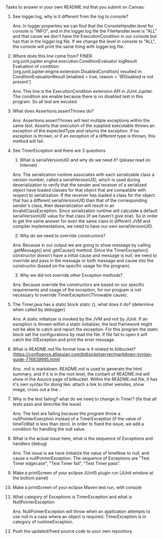 Tasks to answer in your own README.md that you submit on Canvas:

1.  See logger.log, why is it different from the log to console?

	Ans: In logger.properties we can find that the ConsoleHandler.level for console is "INFO", and in the logger.log file the FileHandler.level is "ALL" and that cause we don't have the ExecutionCondition in our console but has that in the logger.log file. If we change the level in console to "ALL", the console will print the same thing with logger.log file.

1.  Where does this line come from? FINER org.junit.jupiter.engine.execution.ConditionEvaluator logResult Evaluation of condition [org.junit.jupiter.engine.extension.DisabledCondition] resulted in: ConditionEvaluationResult [enabled = true, reason = '@Disabled is not present']
	
	Ans: This line is the ExecutionCondition extension API in JUnit Jupiter. The condition are enable because there is no disabled test in this program. So all test are excuted.

1.  What does Assertions.assertThrows do?

	Ans: Assertions.assertThrows will test multiple exceptions within the same test. Asserts that execution of the supplied executable throws an exception of the expectedType and returns the exception. If no exception is thrown, or if an exception of a different type is thrown, this method will fail.

1.  See TimerException and there are 3 questions
    1.  What is serialVersionUID and why do we need it? (please read on Internet)

	Ans: The serialization runtime associates with each serializable class a version number, called a serialVersionUID, which is used during deserialization to verify that the sender and receiver of a serialized object have loaded classes for that object that are compatible with respect to serialization. If the receiver has loaded a class for the object that has a different serialVersionUID than that of the corresponding sender's class, then deserialization will result in an InvalidClassException. Since serialization runtime will calculate a default serialVersionUID value for that class (if we haven't give one). So in order to get the same answer for even the same class in different JVM and compiler implementations, we need to have our own serialVersionUID. 

    2.  Why do we need to override constructors?

	Ans: Because in our output we are going to show message by calling .getMessage() and .getCause() method. Since the TimerException() constructor doesn't have a initial cause and message is null, we need to override and pass in the message or both message and cause into the constructor (based on the specific usage for the program). 

    3.  Why we did not override other Exception methods?

	Ans: Because override the constructors are based on our specific requirements and usage of the exception, for our program is not necessary to override TimerException(Throwable cause).	

1.  The Timer.java has a static block static {}, what does it do? (determine when called by debugger)

	Ans: A static initializer is invoked by the JVM and not by JUnit. If an exception is thrown within a static initializer, the test framework might not be able to catch and report the exception. For this program the static block set the configurations by read the file. If file fail to open it will catch the IOException and print the error message. 

1.  What is README.md file format how is it related to bitbucket? (https://confluence.atlassian.com/bitbucketserver/markdown-syntax-guide-776639995.html)

	Ans: .md is markdown. README.md is used to generate the html summary, and if it is in the root level, the contant of README.md will show in the Aource page of bitbucket. Within the README.md file, it has it's own syntax for doing like: attach a link to other weisites, show image, cross out a line...

1.  Why is the test failing? what do we need to change in Timer? (fix that all tests pass and describe the issue)

	Ans: The test are failing because the program throw a nullPointerExecption instead of a TimerException (if the value of timeToWait is less than zero). In order to fixed the issue, we add a condition for handling the null value.

1.  What is the actual issue here, what is the sequence of Exceptions and handlers (debug)

	Ans: The issue is we have initialize the value of timeNow to null, and cause a nullPointerException. The sequence of Exceptions are "Test Timer edgecase", "Test Timer fail", "Test Timer pass".

1.  Make a printScreen of your eclipse JUnit5 plugin run (JUnit window at the bottom panel) 
1.  Make a printScreen of your eclipse Maven test run, with console
1.  What category of Exceptions is TimerException and what is NullPointerException

	Ans: NullPointerException will throw when an application attempts to use null in a case where an object is required. TimerException is in category of runtimeException.

1.  Push the updated/fixed source code to your own repository.
